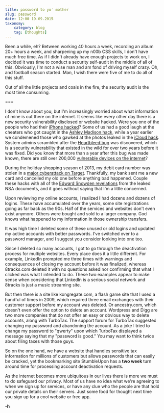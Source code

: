 ```yaml
---
title: password to yo' mother
slug: password
date: 12:00 19.09.2015
taxonomy:
    category: blog
    tag: [thoughts]
---
```


Been a while, eh? Between working 40 hours a week, recording an album 20+ hours a week, and sharpening up my n00b CSS skills, I don't have much free time. As if I didn't already have enough projects to work on, I decided it was time to conduct a security self-audit in the middle of all of this. Obviously, I'm not a wise man and am fond of driving myself crazy. Oh, and football season started. Man, I wish there were five of me to do all of this stuff.

Out of all the little projects and coals in the fire, the security audit is the most time consuming.

===

I don't know about you, but I'm increasingly worried about what information of mine is out there on the internet. It seems like every other day there is a new security vulnerability disclosed or website hacked. Were you one of the people who had their [iPhone hacked](http://www.wired.com/2015/08/hack-brief-malware-hits-225000-jailbroken-mostly-chinese-iphones/)? Some of us had a good laugh at the cheaters who got caught in the [Ashley Madison hack](https://en.wikipedia.org/wiki/Ashley_Madison_data_breach), while a year earlier we condemened those who gawked at the photos leaked in the [iCloud hack](https://en.wikipedia.org/wiki/2014_celebrity_photo_hack). System admins scrambled after the [Heartbleed bug](http://heartbleed.com/) was discovered, which is a security vulnerability that existed in the wild for over two years before it was fixed. Did you know that more than a year after this bug was made known, there are still over 200,000 [vulnerable devices on the internet](https://grahamcluley.com/2015/09/heartbleed-200000-vulnerable-devices-internet/)?

During the holiday shopping season of 2013, my debit card number was stolen in a [major cyberattack on Target](http://www.businessinsider.com/heres-what-happened-to-your-target-data-that-was-hacked-2014-10). Thankfully, my bank sent me a new card and cancelled my old one before anything bad happened. Couple these hacks with all of the [Edward Snowden revelations](http://mashable.com/2014/06/05/edward-snowden-revelations/) from the leaked NSA documents, and it goes without saying that I'm a little concerned.

Upon reviewing my online accounts, I realized I had dozens and dozens of logins. These have accumulated over the years, some site registrations going as far back as the 90s. Half of the services and websites don't even exist anymore. Others were bought and sold to a larger company. God knows what happened to my information in those ownership transfers.

It was high time I deleted some of these unused or old logins and updated my active accounts with better passwords. I've switched over to a password manager, and I suggest you consider looking into one too.

Since I deleted so many accounts, I got to go through the deactivation process for multiple websites. Every place does it a little different. For example, LinkedIn prompted me three times with warnings and consequences of closing my account before it was finalized, whereas 8tracks.com deleted it with no questions asked nor confirming that what I clicked was what I intended to do. These two examples appear to make sense when considering that LinkedIn is a serious social network and 8tracks is just a music streaming site.

But then there is a site like kongregate.com, a flash game site that I used a handful of times in 2009, which required three email exchanges with their customer support before my account was deleted. Or ancestry.com, which doesn't even offer the option to delete an account. Wordpress and Digg are two more companies that do not offer an easy or obvious way to delete accounts, along with TurboTax. The support forum for TurboTax suggested changing my password and abandoning the account. As a joke I tried to change my password to "qwerty" upon which TurboTax displayed a message saying that my "password is good." You may want to think twice about filing taxes with those guys.

So on the one hand, we have a website that handles sensitive tax information for millions of customers but allows passwords that can easily be cracked, yet the bookmarking site StumbleUpon has a **two week** turn around time for processing account deactivation requests.

As the internet becomes more ubiquitous in our lives there is more we must to do safeguard our privacy. Most of us have no idea what we're agreeing to when we sign up for services, or have any clue who the people are that hold our private details on their servers. Just some food for thought next time you sign up for a cool website or free app.

**-h**
